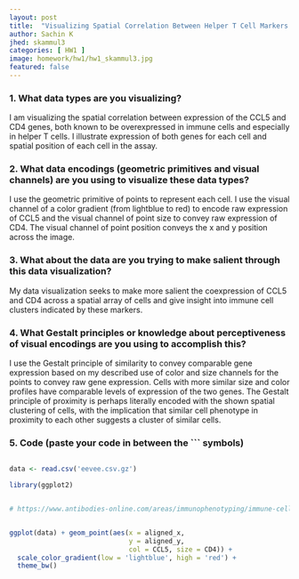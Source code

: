```yaml
---
layout: post
title:  "Visualizing Spatial Correlation Between Helper T Cell Markers CCL5 and CD4"
author: Sachin K
jhed: skammul3
categories: [ HW1 ]
image: homework/hw1/hw1_skammul3.jpg
featured: false
---
```


### 1. What data types are you visualizing?

I am visualizing the spatial correlation between expression of the CCL5 and CD4 genes, both known to be overexpressed in immune cells and especially in helper T cells. I illustrate expression of both genes for each cell and spatial position of each cell in the assay.

### 2. What data encodings (geometric primitives and visual channels) are you using to visualize these data types?
I use the geometric primitive of points to represent each cell. I use the visual channel of a color gradient (from lightblue to red) to encode raw expression of CCL5 and the visual channel of point size to convey raw expression of CD4. The visual channel of point position conveys the x and y position across the image.

### 3. What about the data are you trying to make salient through this data visualization? 
My data visualization seeks to make more salient the coexpression of CCL5 and CD4 across a spatial array of cells and give insight into immune cell clusters indicated by these markers.

### 4. What Gestalt principles or knowledge about perceptiveness of visual encodings are you using to accomplish this?
I use the Gestalt principle of similarity to convey comparable gene expression based on my described use of color and size channels for the points to convey raw gene expression. Cells with more similar size and color profiles have comparable levels of expression of the two genes. The Gestalt principle of proximity is perhaps literally encoded with the shown spatial clustering of cells, with the implication that similar cell phenotype in proximity to each other suggests a cluster of similar cells.

### 5. Code (paste your code in between the ``` symbols)

```r

data <- read.csv('eevee.csv.gz')

library(ggplot2)


# https://www.antibodies-online.com/areas/immunophenotyping/immune-cell-markers/?srsltid=AfmBOoriZU-Z-eKRbtcb6QTZb4gSSihDNAiMGpiopSolSA3MsV_pAtjz


ggplot(data) + geom_point(aes(x = aligned_x, 
                              y = aligned_y, 
                              col = CCL5, size = CD4)) + 
  scale_color_gradient(low = 'lightblue', high = 'red') + 
  theme_bw()
```

